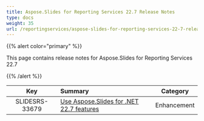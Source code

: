 ```yaml
---
title: Aspose.Slides for Reporting Services 22.7 Release Notes
type: docs
weight: 35
url: /reportingservices/aspose-slides-for-reporting-services-22-7-release-notes/
---
```


{{% alert color="primary" %}} 

This page contains release notes for Aspose.Slides for Reporting Services 22.7

{{% /alert %}} 

|**Key** |**Summary** |**Category** |
| :-: | :- | :-: |
|SLIDESRS-33679|[Use Aspose.Slides for .NET 22.7 features](/slides/net/aspose-slides-for-net-22-7-release-notes/)|Enhancement|